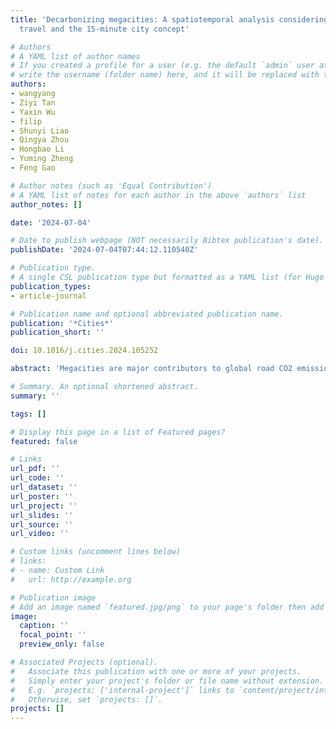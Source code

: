 ```yaml
---
title: 'Decarbonizing megacities: A spatiotemporal analysis considering inter-city
  travel and the 15-minute city concept'

# Authors
# A YAML list of author names
# If you created a profile for a user (e.g. the default `admin` user at `content/authors/admin/`), 
# write the username (folder name) here, and it will be replaced with their full name and linked to their profile.
authors:
- wangyang
- Ziyi Tan
- Yaxin Wu
- filip
- Shunyi Liao
- Qingya Zhou
- Hongbao Li
- Yuming Zheng
- Feng Gao

# Author notes (such as 'Equal Contribution')
# A YAML list of notes for each author in the above `authors` list
author_notes: []

date: '2024-07-04'

# Date to publish webpage (NOT necessarily Bibtex publication's date).
publishDate: '2024-07-04T07:44:12.110540Z'

# Publication type.
# A single CSL publication type but formatted as a YAML list (for Hugo requirements).
publication_types:
- article-journal

# Publication name and optional abbreviated publication name.
publication: '*Cities*'
publication_short: ''

doi: 10.1016/j.cities.2024.105252

abstract: 'Megacities are major contributors to global road CO2 emissions, highlighting their pivotal role in achieving low-carbon development. However, comprehensive studies on emission patterns and decarbonization strategies in these metropolitan areas remain limited. This study presents a novel and portable big data-based workflow for megacities to reveal their spatiotemporal dynamics of road CO2 emissions and quantify decarbonization potentials associated with inter-city travel and the 15-minute city concept. We take Guangzhou City (China) as a case study. Our results reveal that primary purpose trips produce 17% more CO2 emissions than secondary trips on average. Inter-city trips account for 36.3% of the total emissions in the city, and those for primary purposes exhibit closer spatial distributions with intra-city trips. While providing more 15-minute-walk POIs exhibits a marginally diminishing effect on reducing trip average emissions, comprehensive implementation of the 15-minute city concept in Guangzhou can reduce up to 56.3% of the total emissions from non-home-related passenger trips, with variations observed across different trip purposes (40%–70%). A significant “head effect” of decarbonization potential across communities exists for all trip purposes. Our study highlights the environmental limitations of monocentric urban planning models in megacities and contributes valuable insights for crafting effective strategies for sustainable urban development.'

# Summary. An optional shortened abstract.
summary: ''

tags: []

# Display this page in a list of Featured pages?
featured: false

# Links
url_pdf: ''
url_code: ''
url_dataset: ''
url_poster: ''
url_project: ''
url_slides: ''
url_source: ''
url_video: ''

# Custom links (uncomment lines below)
# links:
# - name: Custom Link
#   url: http://example.org

# Publication image
# Add an image named `featured.jpg/png` to your page's folder then add a caption below.
image:
  caption: ''
  focal_point: ''
  preview_only: false

# Associated Projects (optional).
#   Associate this publication with one or more of your projects.
#   Simply enter your project's folder or file name without extension.
#   E.g. `projects: ['internal-project']` links to `content/project/internal-project/index.md`.
#   Otherwise, set `projects: []`.
projects: []
---
```


